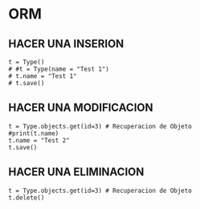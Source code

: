 # ORM

## HACER UNA INSERION 
```
t = Type()
# #t = Type(name = "Test 1")
# t.name = "Test 1"
# t.save()
```

## HACER UNA MODIFICACION

```
t = Type.objects.get(id=3) # Recuperacion de Objeto
#print(t.name)
t.name = "Test 2"
t.save()
```

## HACER UNA ELIMINACION 

```
t = Type.objects.get(id=3) # Recuperacion de Objeto
t.delete()
```
